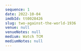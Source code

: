 ```yaml
---
sequence: 1
date: 2022-10-04
imdbId: tt0028426
slug: two-against-the-world-1936
venue: null
venueNotes: null
medium: Watch TCM
mediumNotes: null
---
```


